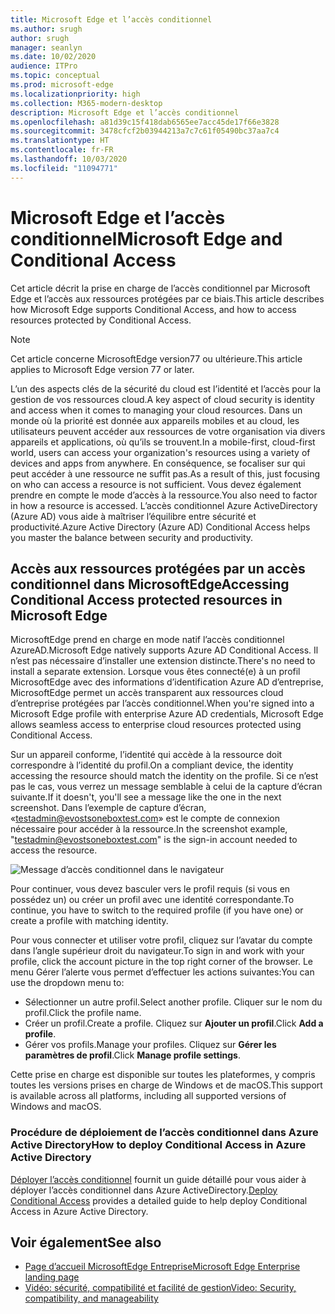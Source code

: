 ```yaml
---
title: Microsoft Edge et l’accès conditionnel
ms.author: srugh
author: srugh
manager: seanlyn
ms.date: 10/02/2020
audience: ITPro
ms.topic: conceptual
ms.prod: microsoft-edge
ms.localizationpriority: high
ms.collection: M365-modern-desktop
description: Microsoft Edge et l’accès conditionnel
ms.openlocfilehash: a81d39c15f418dab6565ee7acc45de17f66e3828
ms.sourcegitcommit: 3478cfcf2b03944213a7c7c61f05490bc37aa7c4
ms.translationtype: HT
ms.contentlocale: fr-FR
ms.lasthandoff: 10/03/2020
ms.locfileid: "11094771"
---
```

# <span data-ttu-id="1e384-103">Microsoft Edge et l’accès conditionnel</span><span class="sxs-lookup"><span data-stu-id="1e384-103">Microsoft Edge and Conditional Access</span></span>
  
<span data-ttu-id="1e384-104">Cet article décrit la prise en charge de l’accès conditionnel par Microsoft Edge et l’accès aux ressources protégées par ce biais.</span><span class="sxs-lookup"><span data-stu-id="1e384-104">This article describes how Microsoft Edge supports Conditional Access, and how to access resources protected by Conditional Access.</span></span>

> [!NOTE]
> <span data-ttu-id="1e384-105">Cet article concerne MicrosoftEdge version77 ou ultérieure.</span><span class="sxs-lookup"><span data-stu-id="1e384-105">This article applies to Microsoft Edge version 77 or later.</span></span>

<span data-ttu-id="1e384-106">L’un des aspects clés de la sécurité du cloud est l’identité et l’accès pour la gestion de vos ressources cloud.</span><span class="sxs-lookup"><span data-stu-id="1e384-106">A key aspect of cloud security is identity and access when it comes to managing your cloud resources.</span></span> <span data-ttu-id="1e384-107">Dans un monde où la priorité est donnée aux appareils mobiles et au cloud, les utilisateurs peuvent accéder aux ressources de votre organisation via divers appareils et applications, où qu’ils se trouvent.</span><span class="sxs-lookup"><span data-stu-id="1e384-107">In a mobile-first, cloud-first world, users can access your organization's resources using a variety of devices and apps from anywhere.</span></span> <span data-ttu-id="1e384-108">En conséquence, se focaliser sur qui peut accéder à une ressource ne suffit pas.</span><span class="sxs-lookup"><span data-stu-id="1e384-108">As a result of this, just focusing on who can access a resource is not sufficient.</span></span> <span data-ttu-id="1e384-109">Vous devez également prendre en compte le mode d’accès à la ressource.</span><span class="sxs-lookup"><span data-stu-id="1e384-109">You also need to factor in how a resource is accessed.</span></span> <span data-ttu-id="1e384-110">L’accès conditionnel Azure ActiveDirectory (Azure AD) vous aide à maîtriser l’équilibre entre sécurité et productivité.</span><span class="sxs-lookup"><span data-stu-id="1e384-110">Azure Active Directory (Azure AD) Conditional Access helps you master the balance between security and productivity.</span></span>

## <span data-ttu-id="1e384-111">Accès aux ressources protégées par un accès conditionnel dans MicrosoftEdge</span><span class="sxs-lookup"><span data-stu-id="1e384-111">Accessing Conditional Access protected resources in Microsoft Edge</span></span>

<span data-ttu-id="1e384-112">MicrosoftEdge prend en charge en mode natif l’accès conditionnel AzureAD.</span><span class="sxs-lookup"><span data-stu-id="1e384-112">Microsoft Edge natively supports Azure AD Conditional Access.</span></span> <span data-ttu-id="1e384-113">Il n’est pas nécessaire d’installer une extension distincte.</span><span class="sxs-lookup"><span data-stu-id="1e384-113">There's no need to install a separate extension.</span></span> <span data-ttu-id="1e384-114">Lorsque vous êtes connecté(e) à un profil MicrosoftEdge avec des informations d’identification Azure AD d’entreprise, MicrosoftEdge permet un accès transparent aux ressources cloud d’entreprise protégées par l’accès conditionnel.</span><span class="sxs-lookup"><span data-stu-id="1e384-114">When you're signed into a Microsoft Edge profile with enterprise Azure AD credentials, Microsoft Edge allows seamless access to enterprise cloud resources protected using Conditional Access.</span></span>

<span data-ttu-id="1e384-115">Sur un appareil conforme, l’identité qui accède à la ressource doit correspondre à l’identité du profil.</span><span class="sxs-lookup"><span data-stu-id="1e384-115">On a compliant device, the identity accessing the resource should match the identity on the profile.</span></span>  <span data-ttu-id="1e384-116">Si ce n’est pas le cas, vous verrez un message semblable à celui de la capture d’écran suivante.</span><span class="sxs-lookup"><span data-stu-id="1e384-116">If it doesn't, you'll see a message like the one in the next screenshot.</span></span> <span data-ttu-id="1e384-117">Dans l’exemple de capture d’écran, «testadmin@evostsoneboxtest.com» est le compte de connexion nécessaire pour accéder à la ressource.</span><span class="sxs-lookup"><span data-stu-id="1e384-117">In the screenshot example, "testadmin@evostsoneboxtest.com" is the sign-in account needed to access the resource.</span></span>

![Message d’accès conditionnel dans le navigateur](./media/edge-security/microsoft-edge-security-conditional-access.png)

<span data-ttu-id="1e384-119">Pour continuer, vous devez basculer vers le profil requis (si vous en possédez un) ou créer un profil avec une identité correspondante.</span><span class="sxs-lookup"><span data-stu-id="1e384-119">To continue, you have to switch to the required profile (if you have one) or create a profile with matching identity.</span></span>

<span data-ttu-id="1e384-120">Pour vous connecter et utiliser votre profil, cliquez sur l’avatar du compte dans l’angle supérieur droit du navigateur.</span><span class="sxs-lookup"><span data-stu-id="1e384-120">To sign in and work with your profile, click the account picture in the top right corner of the browser.</span></span> <span data-ttu-id="1e384-121">Le menu Gérer l’alerte vous permet d’effectuer les actions suivantes:</span><span class="sxs-lookup"><span data-stu-id="1e384-121">You can use the dropdown menu to:</span></span>

- <span data-ttu-id="1e384-122">Sélectionner un autre profil.</span><span class="sxs-lookup"><span data-stu-id="1e384-122">Select another profile.</span></span> <span data-ttu-id="1e384-123">Cliquer sur le nom du profil.</span><span class="sxs-lookup"><span data-stu-id="1e384-123">Click the profile name.</span></span>
- <span data-ttu-id="1e384-124">Créer un profil.</span><span class="sxs-lookup"><span data-stu-id="1e384-124">Create a profile.</span></span> <span data-ttu-id="1e384-125">Cliquez sur **Ajouter un profil**.</span><span class="sxs-lookup"><span data-stu-id="1e384-125">Click **Add a profile**.</span></span>
- <span data-ttu-id="1e384-126">Gérer vos profils.</span><span class="sxs-lookup"><span data-stu-id="1e384-126">Manage your profiles.</span></span> <span data-ttu-id="1e384-127">Cliquez sur **Gérer les paramètres de profil**.</span><span class="sxs-lookup"><span data-stu-id="1e384-127">Click **Manage profile settings**.</span></span>

<span data-ttu-id="1e384-128">Cette prise en charge est disponible sur toutes les plateformes, y compris toutes les versions prises en charge de Windows et de macOS.</span><span class="sxs-lookup"><span data-stu-id="1e384-128">This support is available across all platforms, including all supported versions of Windows and macOS.</span></span>

### <span data-ttu-id="1e384-129">Procédure de déploiement de l’accès conditionnel dans Azure Active Directory</span><span class="sxs-lookup"><span data-stu-id="1e384-129">How to deploy Conditional Access in Azure Active Directory</span></span>

<span data-ttu-id="1e384-130">[Déployer l’accès conditionnel](https://docs.microsoft.com/azure/active-directory/conditional-access/plan-conditional-access) fournit un guide détaillé pour vous aider à déployer l’accès conditionnel dans Azure ActiveDirectory.</span><span class="sxs-lookup"><span data-stu-id="1e384-130">[Deploy Conditional Access](https://docs.microsoft.com/azure/active-directory/conditional-access/plan-conditional-access) provides a detailed guide to help deploy Conditional Access in Azure Active Directory.</span></span>

## <span data-ttu-id="1e384-131">Voir également</span><span class="sxs-lookup"><span data-stu-id="1e384-131">See also</span></span>

- [<span data-ttu-id="1e384-132">Page d’accueil MicrosoftEdge Entreprise</span><span class="sxs-lookup"><span data-stu-id="1e384-132">Microsoft Edge Enterprise landing page</span></span>](https://aka.ms/EdgeEnterprise)
- [<span data-ttu-id="1e384-133">Vidéo: sécurité, compatibilité et facilité de gestion</span><span class="sxs-lookup"><span data-stu-id="1e384-133">Video: Security, compatibility, and manageability</span></span>](/microsoft-edge-video-security-compatibility-manageability.md)
